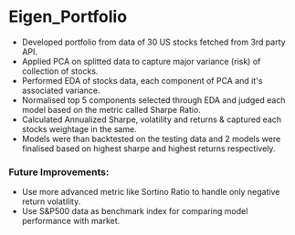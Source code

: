 # Eigen_Portfolio 
- Developed portfolio from data of 30 US stocks fetched from 3rd party API.
- Applied PCA on splitted data to capture major variance (risk) of collection of stocks.
- Performed EDA of stocks data, each component of PCA and it's associated variance.
- Normalised top 5 components selected through EDA and judged each model based on the metric called Sharpe Ratio.
- Calculated Annualized Sharpe, volatility and returns & captured each stocks weightage in the same.
- Models were than backtested on the testing data and 2 models were finalised based on highest sharpe and highest returns respectively.

### Future Improvements:
- Use more advanced metric like Sortino Ratio to handle only negative return volatility.
- Use S&P500 data as benchmark index for comparing model performance with market.

